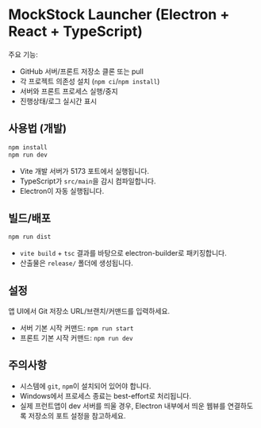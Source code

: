 
# MockStock Launcher (Electron + React + TypeScript)

주요 기능:
- GitHub 서버/프론트 저장소 클론 또는 pull
- 각 프로젝트 의존성 설치 (`npm ci`/`npm install`)
- 서버와 프론트 프로세스 실행/중지
- 진행상태/로그 실시간 표시

## 사용법 (개발)
```bash
npm install
npm run dev
```
- Vite 개발 서버가 5173 포트에서 실행됩니다.
- TypeScript가 `src/main`을 감시 컴파일합니다.
- Electron이 자동 실행됩니다.

## 빌드/배포
```bash
npm run dist
```
- `vite build` + `tsc` 결과를 바탕으로 electron-builder로 패키징합니다.
- 산출물은 `release/` 폴더에 생성됩니다.

## 설정
앱 UI에서 Git 저장소 URL/브랜치/커맨드를 입력하세요.
- 서버 기본 시작 커맨드: `npm run start`
- 프론트 기본 시작 커맨드: `npm run dev`

## 주의사항
- 시스템에 `git`, `npm`이 설치되어 있어야 합니다.
- Windows에서 프로세스 종료는 best-effort로 처리됩니다.
- 실제 프런트앱이 dev 서버를 띄울 경우, Electron 내부에서 띄운 웹뷰를 연결하도록 저장소의 포트 설정을 참고하세요.
